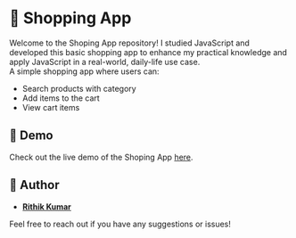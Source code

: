 # 🛒 Shopping App
Welcome to the Shoping  App repository!
I studied JavaScript and developed this basic shopping app to enhance my practical knowledge and apply JavaScript in a real-world, daily-life use case.
<br>
A simple shopping app where users can:
- Search products with category
- Add items to the cart
- View cart items
 ## 🚀 Demo

Check out the live demo of the Shoping App [here](https://app-ruby-three.vercel.app/).

## 👤 Author

- **[Rithik Kumar](https://github.com/rithiknagar)**

Feel free to reach out if you have any suggestions or issues!
